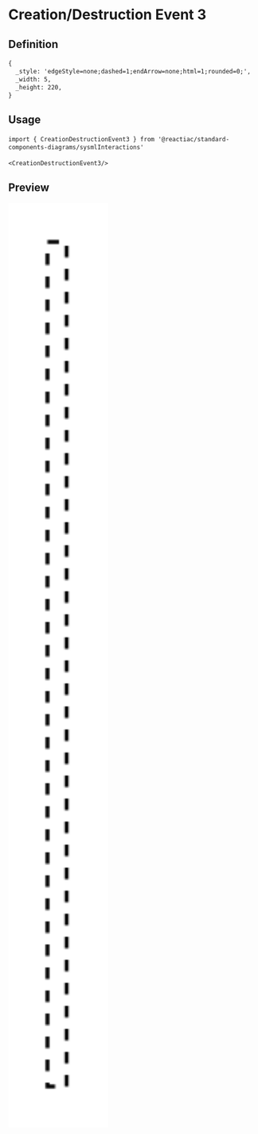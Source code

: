 # Creation/Destruction Event 3

## Definition

```
{
  _style: 'edgeStyle=none;dashed=1;endArrow=none;html=1;rounded=0;',
  _width: 5,
  _height: 220,
}
```

## Usage

```
import { CreationDestructionEvent3 } from '@reactiac/standard-components-diagrams/sysmlInteractions'

<CreationDestructionEvent3/>
```

## Preview

<img src="./creation-destruction-event-3.png" width="200"/>
